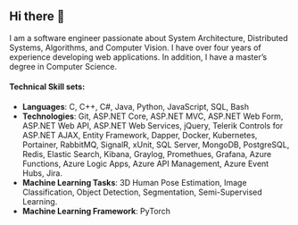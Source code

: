 ## Hi there 👋

<!--
**nies14/nies14** is a ✨ _special_ ✨ repository because its `README.md` (this file) appears on your GitHub profile.

Here are some ideas to get you started:

- 🔭 I’m currently working on ...
- 🌱 I’m currently learning ...
- 👯 I’m looking to collaborate on ...
- 🤔 I’m looking for help with ...
- 💬 Ask me about ...
- 📫 How to reach me: ...
- 😄 Pronouns: ...
- ⚡ Fun fact: ...
-->

I am a software engineer passionate about System Architecture, Distributed Systems, Algorithms, and Computer Vision. I have over four years of experience developing web applications. In addition, I have a master’s degree in Computer Science. 

#### Technical Skill sets:
- **Languages**: C, C++, C#, Java, Python, JavaScript, SQL, Bash
- **Technologies**: Git, ASP.NET Core, ASP.NET MVC, ASP.NET Web Form, ASP.NET Web API, ASP.NET Web Services,
jQuery, Telerik Controls for ASP.NET AJAX, Entity Framework, Dapper, Docker, Kubernetes, Portainer, RabbitMQ,
SignalR, xUnit, SQL Server, MongoDB, PostgreSQL, Redis, Elastic Search, Kibana, Graylog, Promethues, Grafana, Azure
Functions, Azure Logic Apps, Azure API Management, Azure Event Hubs, Jira.
- **Machine Learning Tasks**: 3D Human Pose Estimation, Image Classification, Object Detection, Segmentation,
Semi-Supervised Learning.
- **Machine Learning Framework**: PyTorch
